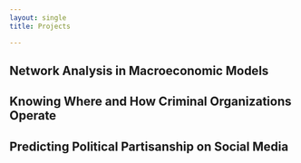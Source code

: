 ```yaml
---
layout: single
title: Projects

---
```



## Network Analysis in Macroeconomic Models

## Knowing Where and How Criminal Organizations Operate 

## Predicting Political Partisanship on Social Media

